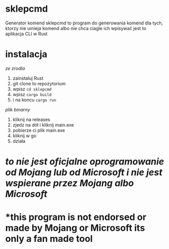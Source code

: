 # sklepcmd
Generator komend sklepcmd to program do generowania komend dla tych, ktorzy nie umieja komend albo nie chca ciagle ich wpisywać
jest to aplikacja CLI w Rust

# instalacja
*ze zrodla*
1. zainstaluj Rust
2. git clone to repozytorium
3. wpisz `cd sklepcmd`
4. wpisz `cargo build`
5. i na koncu `cargo run`

*plik binarny*
1. kliknij na releases
2. zjedz na dół i kliknij main.exe
3. pobierze ci plik main.exe
4. kliknij w go
5. działa


# *to nie jest oficjalne oprogramowanie od Mojang lub od Microsoft i nie jest wspierane przez Mojang albo Microsoft*
# *this program is not endorsed or made by Mojang or Microsoft its only a fan made tool 
